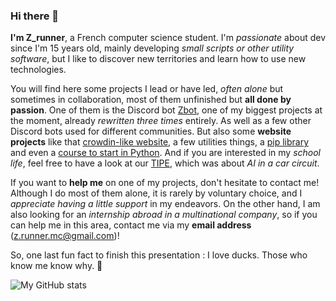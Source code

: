 ### Hi there 👋

**I'm Z_runner**, a French computer science student. I'm *passionate* about dev since I'm 15 years old, mainly developing *small scripts or other utility software*, but I like to discover new territories and learn how to use new technologies.

You will find here some projects I lead or have led, *often alone* but sometimes in collaboration, most of them unfinished but **all done by passion**. One of them is the Discord bot [Zbot](https://github.com/ZRunner/ZBot), one of my biggest projects at the moment, already *rewritten three times* entirely. As well as a few other Discord bots used for different communities. But also some **website projects** like that [crowdin-like website](https://github.com/ZRunner/Z-Translator), a few utilities things, a [pip library](https://github.com/ZRunner/fr-mc-python-lib) and even a [course to start in Python](https://github.com/ZRunner/Apprendre-le-Python). And if you are interested in my *school life*, feel free to have a look at our [TIPE](https://github.com/ZRunner/tipe), which was about *AI in a car circuit*.

If you want to **help me** on one of my projects, don't hesitate to contact me! Although I do most of them alone, it is rarely by voluntary choice, and I *appreciate having a little support* in my endeavors. On the other hand, I am also looking for an *internship abroad in a multinational company*, so if you can help me in this area, contact me via my **email address** (z.runner.mc@gmail.com)!

So, one last fun fact to finish this presentation : I love ducks. Those who know me know why. 🦆

![My GitHub stats](https://github-readme-stats.vercel.app/api/top-langs/?username=ZRunner&layout=compact&theme=react&hide=TeX,C&langs_count=6)
